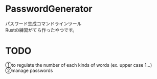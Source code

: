 # PasswordGenerator
パスワード生成コマンドラインツール  
Rustの練習がてら作ったやつです。   

# TODO
①to regulate the number of each kinds of words (ex. upper case 1...)  
②manage passwords
